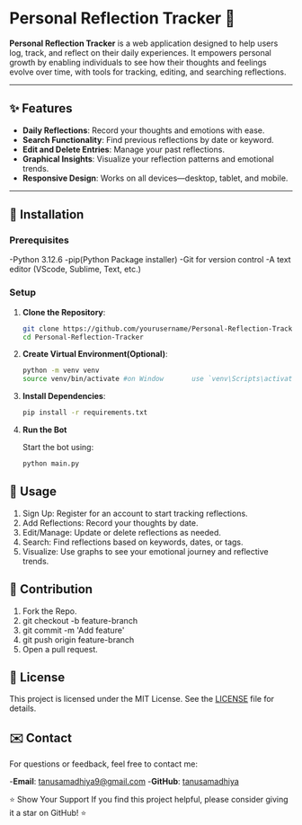 # Personal Reflection Tracker 📝

**Personal Reflection Tracker** is a web application designed to help users log, track, and reflect on their daily experiences. It empowers personal growth by enabling individuals to see how their thoughts and feelings evolve over time, with tools for tracking, editing, and searching reflections.

---

## ✨ Features

- **Daily Reflections**: Record your thoughts and emotions with ease.
- **Search Functionality**: Find previous reflections by date or keyword.
- **Edit and Delete Entries**: Manage your past reflections.
- **Graphical Insights**: Visualize your reflection patterns and emotional trends.
- **Responsive Design**: Works on all devices—desktop, tablet, and mobile.

---

## 🚀 Installation

### Prerequisites

 -Python 3.12.6
 -pip(Python Package installer)
 -Git for version control
 -A text editor (VScode, Sublime, Text, etc.)

### Setup

1. **Clone the Repository**:

   ```bash
   git clone https://github.com/yourusername/Personal-Reflection-Tracker.git
   cd Personal-Reflection-Tracker
   ```

2. **Create Virtual Environment(Optional)**:

   ```bash
   python -m venv venv
   source venv/bin/activate #on Window       use `venv\Scripts\activate`
   ```

3. **Install Dependencies**:
   
   ```bash
   pip install -r requirements.txt
   ```

4. **Run the Bot**

    Start the bot using:

    ```bash
    python main.py
    ```

## 📖 Usage

   1. Sign Up: Register for an account to start tracking reflections.
   2. Add Reflections: Record your thoughts by date.
   3. Edit/Manage: Update or delete reflections as needed.
   4. Search: Find reflections based on keywords, dates, or tags.
   5. Visualize: Use graphs to see your emotional journey and reflective trends.

## 🤝 Contribution

   1. Fork the Repo.
   2. git checkout -b feature-branch
   3. git commit -m 'Add feature'
   4. git push origin feature-branch
   5. Open a pull request.

## 📜 License

This project is licensed under the MIT License. See the [LICENSE](LICENSE) file for details.

## ✉️ Contact

For questions or feedback, feel free to contact me:

   -**Email**: tanusamadhiya9@gmail.com
   -**GitHub**: [tanusamadhiya](https://GitHub.com/tanusamadhiya)

⭐ Show Your Support
If you find this project helpful, please consider giving it a star on GitHub! ⭐